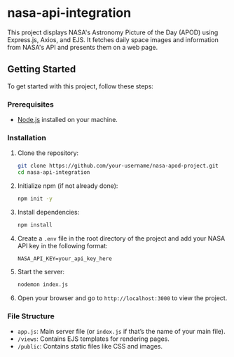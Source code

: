 # nasa-api-integration
This project displays NASA's Astronomy Picture of the Day (APOD) using Express.js, Axios, and EJS. It fetches daily space images and information from NASA's API and presents them on a web page.

## Getting Started

To get started with this project, follow these steps:

### Prerequisites

- [Node.js](https://nodejs.org/) installed on your machine.

### Installation

1. Clone the repository:

    ```bash
    git clone https://github.com/your-username/nasa-apod-project.git
    cd nasa-api-integration
    ```

2. Initialize npm (if not already done):

    ```bash
    npm init -y
    ```

3. Install dependencies:

    ```bash
    npm install
    ```

4. Create a `.env` file in the root directory of the project and add your NASA API key in the following format:

    ```
    NASA_API_KEY=your_api_key_here
    ```

5. Start the server:

    ```bash
    nodemon index.js
    ```

6. Open your browser and go to `http://localhost:3000` to view the project.

### File Structure

- `app.js`: Main server file (or `index.js` if that’s the name of your main file).
- `/views`: Contains EJS templates for rendering pages.
- `/public`: Contains static files like CSS and images.
